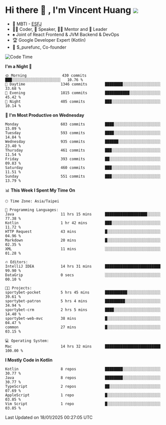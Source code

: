 # Hi there 👋 , I'm Vincent Huang ![](https://komarev.com/ghpvc/?username=Jian-Min-Huang)
- 👀 MBTI - [ESFJ](https://www.16personalities.com/esfj-personality)
- 👨‍💻 Coder, 🎤 Speaker, 👨‍🏫 Mentor and 🚀 Leader
- ♠️ Joint of React Frontend & JVM Backend & DevOps
- 🏆 Google Developer Expert (Kotlin)
- 💼 $_purefunc, Co-founder

<!--START_SECTION:waka-->
![Code Time](http://img.shields.io/badge/Code%20Time-4%2C863%20hrs%2016%20mins-blue)

**I'm a Night 🦉** 

```text
🌞 Morning                430 commits         ███░░░░░░░░░░░░░░░░░░░░░░   10.76 % 
🌆 Daytime                1346 commits        ████████░░░░░░░░░░░░░░░░░   33.68 % 
🌃 Evening                1815 commits        ███████████░░░░░░░░░░░░░░   45.42 % 
🌙 Night                  405 commits         ███░░░░░░░░░░░░░░░░░░░░░░   10.14 % 
```
📅 **I'm Most Productive on Wednesday** 

```text
Monday                   603 commits         ████░░░░░░░░░░░░░░░░░░░░░   15.09 % 
Tuesday                  593 commits         ████░░░░░░░░░░░░░░░░░░░░░   14.84 % 
Wednesday                935 commits         ██████░░░░░░░░░░░░░░░░░░░   23.40 % 
Thursday                 461 commits         ███░░░░░░░░░░░░░░░░░░░░░░   11.54 % 
Friday                   393 commits         ██░░░░░░░░░░░░░░░░░░░░░░░   09.83 % 
Saturday                 460 commits         ███░░░░░░░░░░░░░░░░░░░░░░   11.51 % 
Sunday                   551 commits         ███░░░░░░░░░░░░░░░░░░░░░░   13.79 % 
```


📊 **This Week I Spent My Time On** 

```text
🕑︎ Time Zone: Asia/Taipei

💬 Programming Languages: 
Java                     11 hrs 15 mins      ███████████████████░░░░░░   77.38 % 
Kotlin                   1 hr 42 mins        ███░░░░░░░░░░░░░░░░░░░░░░   11.72 % 
HTTP Request             43 mins             █░░░░░░░░░░░░░░░░░░░░░░░░   04.96 % 
Markdown                 20 mins             █░░░░░░░░░░░░░░░░░░░░░░░░   02.35 % 
XML                      11 mins             ░░░░░░░░░░░░░░░░░░░░░░░░░   01.28 % 

🔥 Editors: 
IntelliJ IDEA            14 hrs 31 mins      █████████████████████████   99.90 % 
DataGrip                 0 secs              ░░░░░░░░░░░░░░░░░░░░░░░░░   00.10 % 

🐱‍💻 Projects: 
sportybet-pocket         5 hrs 45 mins       ██████████░░░░░░░░░░░░░░░   39.61 % 
sportybet-patron         5 hrs 4 mins        █████████░░░░░░░░░░░░░░░░   34.94 % 
sportybet-crm            2 hrs 5 mins        ████░░░░░░░░░░░░░░░░░░░░░   14.40 % 
sportybet-web-mvc        38 mins             █░░░░░░░░░░░░░░░░░░░░░░░░   04.47 % 
common                   27 mins             █░░░░░░░░░░░░░░░░░░░░░░░░   03.15 % 

💻 Operating System: 
Mac                      14 hrs 32 mins      █████████████████████████   100.00 % 
```

**I Mostly Code in Kotlin** 

```text
Kotlin                   8 repos             ████████░░░░░░░░░░░░░░░░░   30.77 % 
Java                     8 repos             ████████░░░░░░░░░░░░░░░░░   30.77 % 
TypeScript               2 repos             ██░░░░░░░░░░░░░░░░░░░░░░░   07.69 % 
AppleScript              1 repo              █░░░░░░░░░░░░░░░░░░░░░░░░   03.85 % 
Vim Script               1 repo              █░░░░░░░░░░░░░░░░░░░░░░░░   03.85 % 
```




 Last Updated on 18/01/2025 00:27:05 UTC
<!--END_SECTION:waka-->
